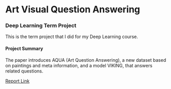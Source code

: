 # Art Visual Question Answering

### Deep Learning Term Project

This is the term project that I did for my Deep Learning course. 

#### Project Summary

The paper introduces AQUA (Art Question Answering), a new dataset based on paintings and meta information, and a model VIKING, that answers related questions.

[Report Link](https://github.com/ans92/Deep-learning-term-project/blob/main/Art_VQA_term_project_Ans_Munir_paper.pdf)
